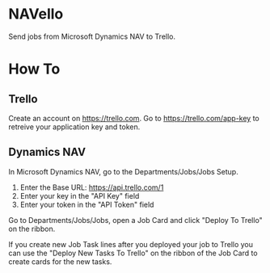 # NAVello
Send jobs from Microsoft Dynamics NAV to Trello.

# How To
## Trello
Create an account on https://trello.com.
Go to https://trello.com/app-key to retreive your application key and token.

## Dynamics NAV
In Microsoft Dynamics NAV, go to the Departments/Jobs/Jobs Setup.

1. Enter the Base URL: https://api.trello.com/1
2. Enter your key in the  "API Key" field
3. Enter your token in the "API Token" field

Go to Departments/Jobs/Jobs, open a Job Card and click "Deploy To Trello" on the ribbon.

If you create new Job Task lines after you deployed your job to Trello you can use the "Deploy New Tasks To Trello" on the ribbon of the Job Card to create cards for the new tasks.
